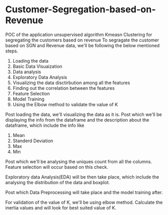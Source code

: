 # Customer-Segregation-based-on-Revenue

POC of the application unsupervised algorithm Kmeasn Clustering for segregating the customers based on revenue
To segragate the customer based on SGN and Revenue data, we'll be following the below mentioned steps.
1. Loading the data
2. Basic Data Visuaization
3. Data analysis
4. Exploratory Data Analysis 
5. Visualizing the data disctirbution among all the features
6. Finding out the correlation between the features
7. Feature Selection
8. Model Training
7. Using the Elbow method to validate the value of K

Post loading the data, we'll visualizing the data as it is. Post which we'll be displaying the info from the dataframe and the description about the dataframe, which include the info like
1. Mean
2. Standerd Deviation
3. Max
4. Min

Post which we'll be analysing the uniques count from all the columns.
Feature selection will occur based on this check.

Exploratory data Analysis(EDA) will be then take place, which include the analysing the distribution of the data and boxplot.

Post which Data Preprocessing will take place and the model training after.

For validation of the value of K, we'll be using elbow method. Calculate the inertia values and will look for best suited value of K.

